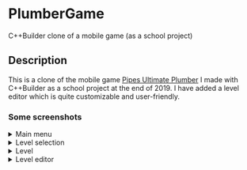 # PlumberGame
C++Builder clone of a mobile game (as a school project)

## Description
This is a clone of the mobile game [Pipes Ultimate Plumber](https://play.google.com/store/apps/details?id=pl.oxgames.pipes.ultimate.plumber) I made with C++Builder as a school project at the end of 2019.
I have added a level editor which is quite customizable and user-friendly.

### Some screenshots
<details>
  <summary>Main menu</summary>
  <img src="screenshots/main_menu.png?raw=true">
</details>

<details>
  <summary>Level selection</summary>
  <img src="screenshots/level_selection.png?raw=true">
</details>

<details>
  <summary>Level</summary>
  <img src="screenshots/level.png?raw=true">
</details>

<details>
  <summary>Level editor</summary>
  <img src="screenshots/level_editor.png?raw=true">
</details>
